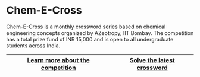 # Chem-E-Cross

 Chem-E-Cross is a monthly crossword series based on chemical engineering concepts organized by AZeotropy, IIT Bombay. The competition has a total prize fund of INR 15,000 and is open to all undergraduate students across India. 
 
 [Learn more about the competition](https://tinyurl.com/chemecrossps) | [Solve the latest crossword](https://bit.ly/chem-e-cross) |
 ---|---|
